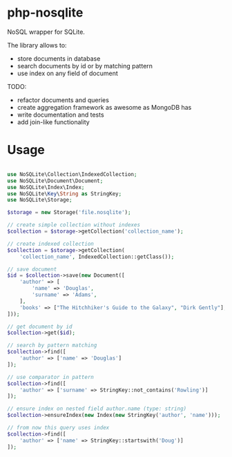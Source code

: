 php-nosqlite
============

NoSQL wrapper for SQLite.

The library allows to:
 - store documents in database
 - search documents by id or by matching pattern
 - use index on any field of document
 
TODO:
 - refactor documents and queries
 - create aggregation framework as awesome as MongoDB has
 - write documentation and tests
 - add join-like functionality
 
Usage
============

```php

use NoSQLite\Collection\IndexedCollection;
use NoSQLite\Document\Document;
use NoSQLite\Index\Index;
use NoSQLite\Key\String as StringKey;
use NoSQLite\Storage;

$storage = new Storage('file.nosqlite');

// create simple collection without indexes
$collection = $storage->getCollection('collection_name');

// create indexed collection
$collection = $storage->getCollection(
    'collection_name', IndexedCollection::getClass());

// save document
$id = $collection->save(new Document([
    'author' => [
        'name' => 'Douglas',
        'surname' => 'Adams',
    ],
    'books' => ["The Hitchhiker's Guide to the Galaxy", "Dirk Gently"],
]));

// get document by id
$collection->get($id);

// search by pattern matching
$collection->find([
    'author' => ['name' => 'Douglas']
]);

// use comparator in pattern
$collection->find([
    'author' => ['surname' => StringKey::not_contains('Rowling')]
]);

// ensure index on nested field author.name (type: string)
$collection->ensureIndex(new Index(new StringKey('author', 'name')));

// from now this query uses index
$collection->find([
    'author' => ['name' => StringKey::startswith('Doug')]
]);
```
